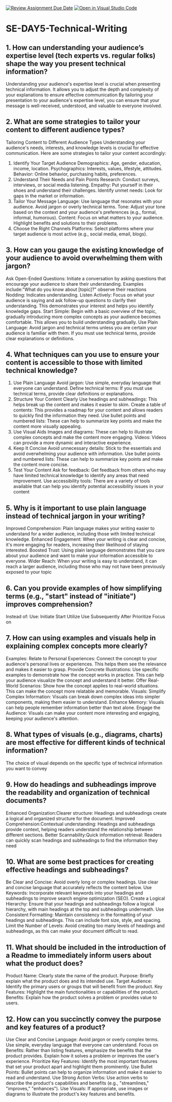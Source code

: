 [![Review Assignment Due Date](https://classroom.github.com/assets/deadline-readme-button-22041afd0340ce965d47ae6ef1cefeee28c7c493a6346c4f15d667ab976d596c.svg)](https://classroom.github.com/a/zsAR-pyY)
[![Open in Visual Studio Code](https://classroom.github.com/assets/open-in-vscode-2e0aaae1b6195c2367325f4f02e2d04e9abb55f0b24a779b69b11b9e10269abc.svg)](https://classroom.github.com/online_ide?assignment_repo_id=16115148&assignment_repo_type=AssignmentRepo)
# SE-DAY5-Technical-Writing
## 1. How can understanding your audience’s expertise level (tech experts vs. regular folks) shape the way you present technical information?
Understanding your audience's expertise level is crucial when presenting technical information. It allows you to adjust the depth and complexity of your explanations to ensure effective communication
By tailoring your presentation to your audience's expertise level, you can ensure that your message is well-received, understood, and valuable
to everyone involved.

## 2. What are some strategies to tailor your content to different audience types?

Tailoring Content to Different Audience Types
Understanding your audience's needs, interests, and knowledge levels is crucial for effective communication. Here are some strategies to tailor your content accordingly:
1. Identify Your Target Audience
Demographics: Age, gender, education, income, location.
Psychographics: Interests, values, lifestyle, attitudes.
Behavior: Online behavior, purchasing habits, preferences.
2. Understand Their Needs and Pain Points
Research: Conduct surveys, interviews, or social media listening.
Empathy: Put yourself in their shoes and understand their challenges.
Identify unmet needs: Look for gaps in the market or information.
3. Tailor Your Message
Language: Use language that resonates with your audience. Avoid jargon or overly technical terms.
Tone: Adjust your tone based on the context and your audience's preferences (e.g., formal, informal, humorous).
Content: Focus on what matters to your audience. Highlight benefits and solutions to their problems.
4. Choose the Right Channels
Platforms: Select platforms where your target audience is most active (e.g., social media, email, blogs).

## 3. How can you gauge the existing knowledge of your audience to avoid overwhelming them with jargon?

Ask Open-Ended Questions: Initiate a conversation by asking questions that encourage your audience to share their understanding. Examples include:"What do you know about [topic]?"
observe their reactions
Nodding: Indicates understanding.
Listen Actively: Focus on what your audience is saying and ask follow-up questions to clarify their understanding. This demonstrates your interest and helps you identify knowledge gaps.
Start Simple: Begin with a basic overview of the topic, gradually introducing more complex concepts as your audience becomes comfortable. This allows you to build understanding gradually.
Use Plain Language: Avoid jargon and technical terms unless you are certain your audience is familiar with them. If you must use technical terms, provide clear explanations or definitions.
## 4. What techniques can you use to ensure your content is accessible to those with limited technical knowledge?
1. Use Plain Language
Avoid jargon: Use simple, everyday language that everyone can understand.
Define technical terms: If you must use technical terms, provide clear definitions or explanations.
2. Structure Your Content Clearly
Use headings and subheadings: This helps break up the content and makes it easier to skim.
Create a table of contents: This provides a roadmap for your content and allows readers to quickly find the information they need.
Use bullet points and numbered lists: These can help to summarize key points and make the content more visually appealing.
3. Use Visual Aids
Images and diagrams: These can help to illustrate complex concepts and make the content more engaging.
Videos: Videos can provide a more dynamic and interactive experience.
4. Keep It Concise
Avoid unnecessary details: Stick to the essentials and avoid overwhelming your audience with information.
Use bullet points and numbered lists: These can help to summarize key points and make the content more concise.
5. Test Your Content
Ask for feedback: Get feedback from others who may have limited technical knowledge to identify any areas that need improvement.
Use accessibility tools: There are a variety of tools available that can help you identify potential accessibility issues in your content

## 5. Why is it important to use plain language instead of technical jargon in your writing?

Improved Comprehension: Plain language makes your writing easier to understand for a wider audience, including those with limited technical knowledge.
Enhanced Engagement: When your writing is clear and concise, it's more engaging for readers, increasing their likelihood of staying interested.
Boosted Trust: Using plain language demonstrates that you care about your audience and want to make your information accessible to everyone.
Wider Reach: When your writing is easy to understand, it can reach a larger audience, including those who may not have been previously exposed to your topic

## 6. Can you provide examples of how simplifying terms (e.g., "start" instead of "initiate") improves comprehension?
Instead of:             	Use:
Initiate	            Start
Utilize	              Use
Subsequently           	After
Prioritize	         Focus on


## 7. How can using examples and visuals help in explaining complex concepts more clearly?
Examples:
Relate to Personal Experiences: Connect the concept to your audience's personal lives or experiences. This helps them see the relevance and makes it easier to grasp.
Provide Concrete Illustrations: Use specific examples to demonstrate how the concept works in practice. This can help your audience visualize the concept and understand it better.
Offer Real-World Scenarios: Show how the concept applies to real-world situations. This can make the concept more relatable and memorable.
Visuals:
Simplify Complex Information: Visuals can break down complex ideas into simpler components, making them easier to understand.
Enhance Memory: Visuals can help people remember information better than text alone.
Engage the Audience: Visuals can make your content more interesting and engaging, keeping your audience's attention.

## 8. What types of visuals (e.g., diagrams, charts) are most effective for different kinds of technical information?

The choice of visual depends on the specific type of technical information you want to convey
## 9. How do headings and subheadings improve the readability and organization of technical documents?
Enhanced Organization:Clearer structure: Headings and subheadings create a logical and organized structure for the document.
Improved Comprehension:Contextual understanding: Headings and subheadings provide context, helping readers understand the relationship between different sections.
Better Scannability:Quick information retrieval: Readers can quickly scan headings and subheadings to find the information they need
## 10. What are some best practices for creating effective headings and subheadings?
Be Clear and Concise: Avoid overly long or complex headings. Use clear and concise language that accurately reflects the content below.
Use Keywords: Incorporate relevant keywords into your headings and subheadings to improve search engine optimization (SEO).
Create a Logical Hierarchy: Ensure that your headings and subheadings follow a logical hierarchy, with main headings at the top and subheadings underneath.
Use Consistent Formatting: Maintain consistency in the formatting of your headings and subheadings. This can include font size, style, and spacing.
Limit the Number of Levels: Avoid creating too many levels of headings and subheadings, as this can make your document difficult to read.

## 11. What should be included in the introduction of a Readme to immediately inform users about what the product does?
Product Name: Clearly state the name of the product.
Purpose: Briefly explain what the product does and its intended use.
Target Audience: Identify the primary users or groups that will benefit from the product.
Key Features: Highlight the main functionalities or capabilities of the product.
Benefits: Explain how the product solves a problem or provides value to users.
## 12. How can you succinctly convey the purpose and key features of a product?
Use Clear and Concise Language: Avoid jargon or overly complex terms. Use simple, everyday language that everyone can understand.
Focus on Benefits: Rather than listing features, emphasize the benefits that the product provides. Explain how it solves a problem or improves the user's experience.
Prioritize Key Features: Identify the most important features that set your product apart and highlight them prominently.
Use Bullet Points: Bullet points can help to organize information and make it easier to read and understand.
Use Strong Action Verbs: Use action verbs to describe the product's capabilities and benefits (e.g., "streamlines," "improves," "enhances").
Use Visuals: If appropriate, use images or diagrams to illustrate the product's key features and benefits.

